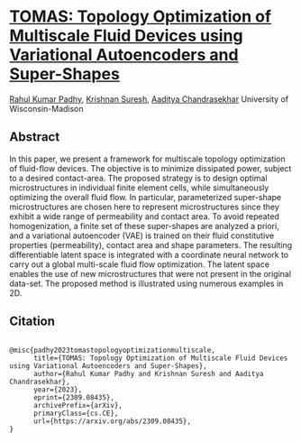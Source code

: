 # [TOMAS: Topology Optimization of Multiscale Fluid Devices using Variational Autoencoders and Super-Shapes](https://arxiv.org/abs/2309.08435)

[Rahul Kumar Padhy](https://sites.google.com/view/rahulkp/home), [Krishnan Suresh](https://directory.engr.wisc.edu/me/faculty/suresh_krishnan),  [Aaditya Chandrasekhar](https://www.aadityacs.com/)
University of Wisconsin-Madison


## Abstract

In this paper, we present a framework for multiscale topology optimization of fluid-flow devices. The objective is to minimize dissipated power, subject to a desired contact-area. The proposed strategy is to design optimal microstructures in individual finite element cells, while simultaneously optimizing the overall fluid flow. In particular, parameterized super-shape microstructures are chosen here to represent microstructures since they exhibit a wide range of permeability and contact area. To avoid repeated homogenization, a finite set of these super-shapes are analyzed a priori, and a variational autoencoder (VAE) is trained on their fluid constitutive properties (permeability), contact area and shape parameters. The resulting differentiable latent space is integrated with a coordinate neural network to carry out a global multi-scale fluid flow optimization. The latent space enables the use of new microstructures that were not present in the original data-set. The proposed method is illustrated using numerous examples in 2D.

## Citation

```

@misc{padhy2023tomastopologyoptimizationmultiscale,
      title={TOMAS: Topology Optimization of Multiscale Fluid Devices using Variational Autoencoders and Super-Shapes}, 
      author={Rahul Kumar Padhy and Krishnan Suresh and Aaditya Chandrasekhar},
      year={2023},
      eprint={2309.08435},
      archivePrefix={arXiv},
      primaryClass={cs.CE},
      url={https://arxiv.org/abs/2309.08435}, 
}
```

